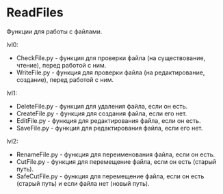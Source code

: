 # ReadFiles
Функции для работы с файлами.


lvl0:
<ul>
 <li>CheckFile.py - функция для проверки файла (на существование, чтение), перед работой с ним.</li>
 <li>WriteFile.py - функция для проверки файла (на редактирование, создание), перед работой с ним.</li>
</ul>


lvl1:
<ul>
 <li>DeleteFile.py - функция для удаления файла, если он есть.</li>
 <li>CreateFile.py - функция для создания файла, если его нет.</li>
 <li>EditFile.py - функция для редактирования файла, если он есть.</li>
 <li>SaveFile.py - функция для редактирования файла, если его нет.</li>
</ul>


lvl2:
<ul>
 <li>RenameFile.py - функция для переименования файла, если он есть.</li>
 <li>CutFile.py - функция для перемещение файла, если он есть (старый путь).</li>
 <li>SafeCutFile.py - функция для перемещение файла, если он есть (старый путь) и если файла нет (новый путь).</li>
</ul>
